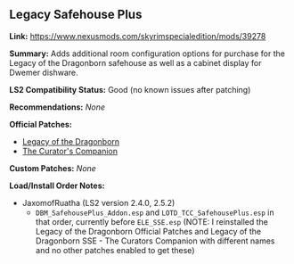 ## Legacy Safehouse Plus

**Link:** https://www.nexusmods.com/skyrimspecialedition/mods/39278

**Summary:** Adds additional room configuration options for purchase for the Legacy of the Dragonborn safehouse as well as a cabinet display for Dwemer dishware. 

**LS2 Compatibility Status:** Good (no known issues after patching)

**Recommendations:** 
_None_

**Official Patches:**
* [Legacy of the Dragonborn](https://www.nexusmods.com/skyrimspecialedition/mods/30980)
* [The Curator's Companion](https://www.nexusmods.com/skyrimspecialedition/mods/38529)

**Custom Patches:**
_None_

**Load/Install Order Notes:**
* JaxomofRuatha (LS2 version 2.4.0, 2.5.2)
  * `DBM_SafehousePlus_Addon.esp` and `LOTD_TCC_SafehousePlus.esp` in that order, currently before `ELE_SSE.esp` (NOTE: I reinstalled the Legacy of the Dragonborn Official Patches and Legacy of the Dragonborn SSE - The Curators Companion with different names and no other patches enabled to get these)